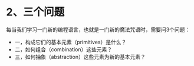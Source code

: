 # 2、三个问题

每当我们学习一门新的编程语言，也就是一门新的魔法咒语时，需要问3个问题：

* 一，构成它们的基本元素（primitives）是什么？
* 二，如何组合（combination）这些元素？
* 三，如何抽象（abstraction）这些元素为新的基本元素？

